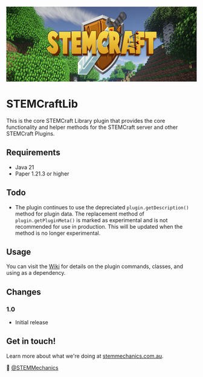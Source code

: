<!--suppress HtmlDeprecatedAttribute -->
<p align="center"><img src="https://github.com/STEMMechanics/.github/blob/main/stemcraft-sky-logo.jpg?raw=true" width="666" height="198" alt="STEMMechanics"></p>

# STEMCraftLib

This is the core STEMCraft Library plugin that provides the core functionality and helper methods for the STEMCraft server and other STEMCraft Plugins.

## Requirements

- Java 21
- Paper 1.21.3 or higher

## Todo

- The plugin continues to use the depreciated `plugin.getDescription()` method for plugin data. The replacement method of `plugin.getPluginMeta()` is marked as experimental and is not recommended for use in production. This will be updated when the method is no longer experimental.

## Usage

You can visit the [Wiki](/wiki) for details on the plugin commands, classes, and using as a dependency.

## Changes

### 1.0

-    Initial release

## Get in touch!

Learn more about what we're doing at [stemmechanics.com.au](https://stemmechanics.com.au).

👋 [@STEMMechanics](https://twitter.com/STEMMechanics)
